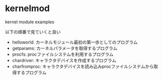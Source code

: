 kernelmod
=========

kernel module examples


以下の順番で見ていくと良い
* helloworld:   カーネルモジュール最初の第一歩としてのプログラム
* getparams:    カーネルパラメータを取得するプログラム
* procfs:       procファイルシステムを利用するプログラム
* chardriver:   キャラクタデバイスを作成するプログラム
* charfromproc: キャラクタデバイスを読み込みprocファイルシステムから取得するプログラム 
